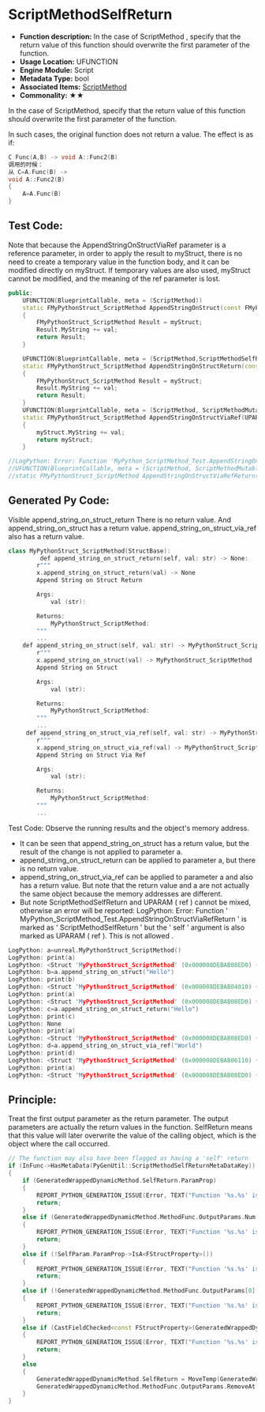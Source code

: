 # ScriptMethodSelfReturn

- **Function description:** In the case of ScriptMethod , specify that the return value of this function should overwrite the first parameter of the function.
- **Usage Location:** UFUNCTION
- **Engine Module:** Script
- **Metadata Type:** bool
- **Associated Items:** [ScriptMethod](ScriptMethod.md)
- **Commonality:** ★★

In the case of ScriptMethod, specify that the return value of this function should overwrite the first parameter of the function.

In such cases, the original function does not return a value. The effect is as if:

```cpp
C Func(A,B) -> void A::Func2(B)
调用的时候：
从 C=A.Func(B) ->
void A::Func2(B)
{
	A=A.Func(B)
}
```

## Test Code:

Note that because the AppendStringOnStructViaRef parameter is a reference parameter, in order to apply the result to myStruct, there is no need to create a temporary value in the function body, and it can be modified directly on myStruct. If temporary values are also used, myStruct cannot be modified, and the meaning of the ref parameter is lost.

```cpp
public:
	UFUNCTION(BlueprintCallable, meta = (ScriptMethod))
	static FMyPythonStruct_ScriptMethod AppendStringOnStruct(const FMyPythonStruct_ScriptMethod& myStruct, FString val)
	{
		FMyPythonStruct_ScriptMethod Result = myStruct;
		Result.MyString += val;
		return Result;
	}

	UFUNCTION(BlueprintCallable, meta = (ScriptMethod,ScriptMethodSelfReturn))
	static FMyPythonStruct_ScriptMethod AppendStringOnStructReturn(const FMyPythonStruct_ScriptMethod& myStruct, FString val)
	{
		FMyPythonStruct_ScriptMethod Result = myStruct;
		Result.MyString += val;
		return Result;
	}
	UFUNCTION(BlueprintCallable, meta = (ScriptMethod, ScriptMethodMutable))
	static FMyPythonStruct_ScriptMethod AppendStringOnStructViaRef(UPARAM(ref) FMyPythonStruct_ScriptMethod& myStruct, FString val)
	{
		myStruct.MyString += val;
		return myStruct;
	}

//LogPython: Error: Function 'MyPython_ScriptMethod_Test.AppendStringOnStructViaRefReturn' is marked as 'ScriptMethodSelfReturn' but the 'self' argument is also marked as UPARAM(ref). This is not allowed.
//UFUNCTION(BlueprintCallable, meta = (ScriptMethod, ScriptMethodMutable,ScriptMethodSelfReturn))
//static FMyPythonStruct_ScriptMethod AppendStringOnStructViaRefReturn(UPARAM(ref) FMyPythonStruct_ScriptMethod& myStruct, FString val);
```

## Generated Py Code:

Visible append_string_on_struct_return There is no return value. And append_string_on_struct has a return value. append_string_on_struct_via_ref also has a return value.

```cpp
class MyPythonStruct_ScriptMethod(StructBase):
		 def append_string_on_struct_return(self, val: str) -> None:
        r"""
        x.append_string_on_struct_return(val) -> None
        Append String on Struct Return

        Args:
            val (str):

        Returns:
            MyPythonStruct_ScriptMethod:
        """
        ...
    def append_string_on_struct(self, val: str) -> MyPythonStruct_ScriptMethod:
        r"""
        x.append_string_on_struct(val) -> MyPythonStruct_ScriptMethod
        Append String on Struct

        Args:
            val (str):

        Returns:
            MyPythonStruct_ScriptMethod:
        """
        ...
	 def append_string_on_struct_via_ref(self, val: str) -> MyPythonStruct_ScriptMethod:
        r"""
        x.append_string_on_struct_via_ref(val) -> MyPythonStruct_ScriptMethod
        Append String on Struct Via Ref

        Args:
            val (str):

        Returns:
            MyPythonStruct_ScriptMethod:
        """
        ...
```

Test Code: Observe the running results and the object's memory address.

- It can be seen that append_string_on_struct has a return value, but the result of the change is not applied to parameter a.
- append_string_on_struct_return can be applied to parameter a, but there is no return value.
- append_string_on_struct_via_ref can be applied to parameter a and also has a return value. But note that the return value and a are not actually the same object because the memory addresses are different.
- But note ScriptMethodSelfReturn and UPARAM ( ref ) cannot be mixed, otherwise an error will be reported: LogPython: Error: Function ' MyPython_ScriptMethod_Test.AppendStringOnStructViaRefReturn ' is marked as ' ScriptMethodSelfReturn ' but the ' self ' argument is also marked as UPARAM ( ref ). This is not allowed .

```cpp
LogPython: a=unreal.MyPythonStruct_ScriptMethod()
LogPython: print(a)
LogPython: <Struct 'MyPythonStruct_ScriptMethod' (0x000008DEBAB08ED0) {my_string: ""}>
LogPython: b=a.append_string_on_struct("Hello")
LogPython: print(b)
LogPython: <Struct 'MyPythonStruct_ScriptMethod' (0x000008DEBAB04010) {my_string: "Hello"}>
LogPython: print(a)
LogPython: <Struct 'MyPythonStruct_ScriptMethod' (0x000008DEBAB08ED0) {my_string: ""}>
LogPython: c=a.append_string_on_struct_return("Hello")
LogPython: print(c)
LogPython: None
LogPython: print(a)
LogPython: <Struct 'MyPythonStruct_ScriptMethod' (0x000008DEBAB08ED0) {my_string: "Hello"}>
LogPython: d=a.append_string_on_struct_via_ref("World")
LogPython: print(d)
LogPython: <Struct 'MyPythonStruct_ScriptMethod' (0x000008DEBAB06110) {my_string: "HelloWorld"}>
LogPython: print(a)
LogPython: <Struct 'MyPythonStruct_ScriptMethod' (0x000008DEBAB08ED0) {my_string: "HelloWorld"}>
```

## Principle:

Treat the first output parameter as the return parameter. The output parameters are actually the return values in the function. SelfReturn means that this value will later overwrite the value of the calling object, which is the object where the call occurred.

```cpp
// The function may also have been flagged as having a 'self' return
if (InFunc->HasMetaData(PyGenUtil::ScriptMethodSelfReturnMetaDataKey))
{
	if (GeneratedWrappedDynamicMethod.SelfReturn.ParamProp)
	{
		REPORT_PYTHON_GENERATION_ISSUE(Error, TEXT("Function '%s.%s' is marked as 'ScriptMethodSelfReturn' but the 'self' argument is also marked as UPARAM(ref). This is not allowed."), *InFunc->GetOwnerClass()->GetName(), *InFunc->GetName());
		return;
	}
	else if (GeneratedWrappedDynamicMethod.MethodFunc.OutputParams.Num() == 0 || !GeneratedWrappedDynamicMethod.MethodFunc.OutputParams[0].ParamProp->HasAnyPropertyFlags(CPF_ReturnParm))
	{
		REPORT_PYTHON_GENERATION_ISSUE(Error, TEXT("Function '%s.%s' is marked as 'ScriptMethodSelfReturn' but has no return value."), *InFunc->GetOwnerClass()->GetName(), *InFunc->GetName());
		return;
	}
	else if (!SelfParam.ParamProp->IsA<FStructProperty>())
	{
		REPORT_PYTHON_GENERATION_ISSUE(Error, TEXT("Function '%s.%s' is marked as 'ScriptMethodSelfReturn' but the 'self' argument is not a struct."), *InFunc->GetOwnerClass()->GetName(), *InFunc->GetName());
		return;
	}
	else if (!GeneratedWrappedDynamicMethod.MethodFunc.OutputParams[0].ParamProp->IsA<FStructProperty>())
	{
		REPORT_PYTHON_GENERATION_ISSUE(Error, TEXT("Function '%s.%s' is marked as 'ScriptMethodSelfReturn' but the return value is not a struct."), *InFunc->GetOwnerClass()->GetName(), *InFunc->GetName());
		return;
	}
	else if (CastFieldChecked<const FStructProperty>(GeneratedWrappedDynamicMethod.MethodFunc.OutputParams[0].ParamProp)->Struct != CastFieldChecked<const FStructProperty>(SelfParam.ParamProp)->Struct)
	{
		REPORT_PYTHON_GENERATION_ISSUE(Error, TEXT("Function '%s.%s' is marked as 'ScriptMethodSelfReturn' but the return value is not the same type as the 'self' argument."), *InFunc->GetOwnerClass()->GetName(), *InFunc->GetName());
		return;
	}
	else
	{
		GeneratedWrappedDynamicMethod.SelfReturn = MoveTemp(GeneratedWrappedDynamicMethod.MethodFunc.OutputParams[0]);
		GeneratedWrappedDynamicMethod.MethodFunc.OutputParams.RemoveAt(0, 1, EAllowShrinking::No);
	}
}

```